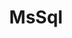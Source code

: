 ---
title: "MsSql"
layout: category
permalink: /categories/MsSql/
author_profile: true
taxonomy: MsSql
sidebar:
  nav: "categories"
---